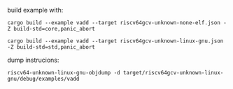 build example with:

```
cargo build --example vadd --target riscv64gcv-unknown-none-elf.json -Z build-std=core,panic_abort
```
```
cargo build --example vadd --target riscv64gcv-unknown-linux-gnu.json -Z build-std=std,panic_abort
```

dump instrucions:

```
riscv64-unknown-linux-gnu-objdump -d target/riscv64gcv-unknown-linux-gnu/debug/examples/vadd
```
